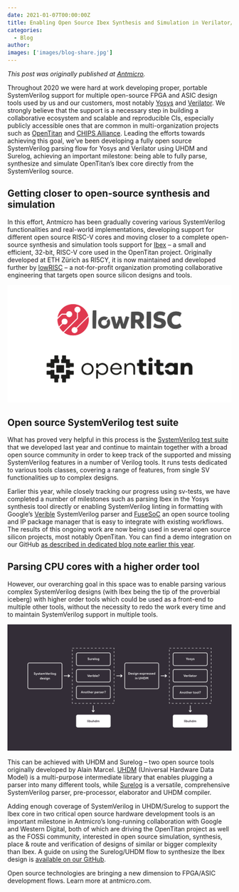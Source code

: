 ```yaml
---
date: 2021-01-07T00:00:00Z
title: Enabling Open Source Ibex Synthesis and Simulation in Verilator/Yosys via UHDM/Surelog
categories:
  - Blog
author:
images: ['images/blog-share.jpg']
---
```


*This post was originally published at [Antmicro](https://antmicro.com/blog/2020/12/ibex-support-in-verilator-yosys-via-uhdm-surelog/).*

Throughout 2020 we were hard at work developing proper, portable SystemVerilog support for multiple open-source FPGA and ASIC design tools used by us and our customers, most notably [Yosys](https://github.com/YosysHQ/yosys) and [Verilator](https://github.com/verilator/verilator). We strongly believe that the support is a necessary step in building a collaborative ecosystem and scalable and reproducible CIs, especially publicly accessible ones that are common in multi-organization projects such as [OpenTitan](https://opentitan.org/) and [CHIPS Alliance](https://chipsalliance.org/). Leading the efforts towards achieving this goal, we’ve been developing a fully open source SystemVerilog parsing flow for Yosys and Verilator using UHDM and Surelog, achieving an important milestone: being able to fully parse, synthesize and simulate OpenTitan’s Ibex core directly from the SystemVerilog source.

## Getting closer to open-source synthesis and simulation

In this effort, Antmicro has been gradually covering various SystemVerilog functionalities and real-world implementations, developing support for different open source RISC-V cores and moving closer to a complete open-source synthesis and simulation tools support for [Ibex](https://github.com/lowRISC/ibex) – a small and efficient, 32-bit, RISC-V core used in the OpenTitan project. Originally developed at ETH Zürich as RI5CY, it is now maintained and developed further by [lowRISC](https://www.lowrisc.org/) – a not-for-profit organization promoting collaborative engineering that targets open source silicon designs and tools.

![](Logos.svg)

## Open source SystemVerilog test suite

What has proved very helpful in this process is the [SystemVerilog test suite](https://github.com/SymbiFlow/sv-tests) that we developed last year and continue to maintain together with a broad open source community in order to keep track of the supported and missing SystemVerilog features in a number of Verilog tools. It runs tests dedicated to various tools classes, covering a range of features, from single SV functionalities up to complex designs.

Earlier this year, while closely tracking our progress using sv-tests, we have completed a number of milestones such as parsing Ibex in the Yosys synthesis tool directly or enabling SystemVerilog linting in formatting with Google’s [Verible](https://github.com/google/verible) SystemVerilog parser and [FuseSoC](https://github.com/olofk/fusesoc) an open source tooling and IP package manager that is easy to integrate with existing workflows. The results of this ongoing work are now being used in several open source silicon projects, most notably OpenTitan. You can find a demo integration on our GitHub [as described in dedicated blog note earlier this year](https://antmicro.com/blog/2020/04/systemverilog-linter-and-formatter-in-fusesoc/).

## Parsing CPU cores with a higher order tool

However, our overarching goal in this space was to enable parsing various complex SystemVerilog designs (with Ibex being the tip of the proverbial iceberg) with higher order tools which could be used as a front-end to multiple other tools, without the necessity to redo the work every time and to maintain SystemVerilog support in multiple tools.

![](Universal-hardware-data-model-outlines.svg)

This can be achieved with UHDM and Surelog – two open source tools originally developed by Alain Marcel. [UHDM](https://github.com/alainmarcel/UHDM) (Universal Hardware Data Model) is a multi-purpose intermediate library that enables plugging a parser into many different tools, while [Surelog](https://antmicro.com/blog/2020/12/ibex-support-in-verilator-yosys-via-uhdm-surelog/github.com/alainmarcel/Surelog) is a versatile, comprehensive SystemVerilog parser, pre-processor, elaborator and UHDM compiler.

Adding enough coverage of SystemVerilog in UHDM/Surelog to support the Ibex core in two critical open source hardware development tools is an important milestone in Antmicro’s long-running collaboration with Google and Western Digital, both of which are driving the OpenTitan project as well as the FOSSi community, interested in open source simulation, synthesis, place & route and verification of designs of similar or bigger complexity than Ibex. A guide on using the Surelog/UHDM flow to synthesize the Ibex design is [available on our GitHub](https://github.com/antmicro/surelog-uhdm-ibex-guide).

Open source technologies are bringing a new dimension to FPGA/ASIC development flows. Learn more at antmicro.com.